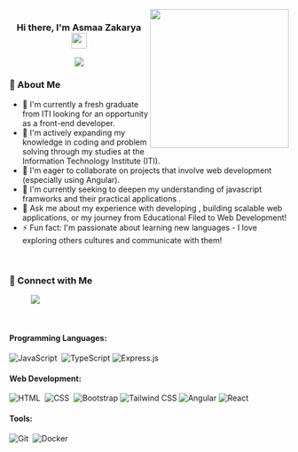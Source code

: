 <img width="250" align="right" src="https://media1.tenor.com/m/CzdMW7wnLn8AAAAC/coding.gif">

<h3 align="center">
  Hi there, I'm Asmaa Zakarya
  <img src="https://media.giphy.com/media/hvRJCLFzcasrR4ia7z/giphy.gif" width="28">
</h3>

<!-- Typing SVG (Optional - Customize the text below) -->
<p align="center">
  <a href="https://github.com/DenverCoder1/readme-typing-svg"><img src="https://readme-typing-svg.herokuapp.com/?lines=An%20Front-end%20Developer%20%20%20;Passionate%20About%20learning%20%20%20&font=Fira%20Code&center=true&width=440&height=45&color=f75c7e&vCenter=true&size=22"></a>
</p>

### 🚀 About Me

- 🔭 I'm currently a fresh graduate from ITI looking for an opportunity as a front-end developer.
- 🌱 I'm actively expanding my knowledge in coding and problem solving through my studies at the Information Technology Institute (ITI).
- 👯 I'm eager to collaborate on projects that involve web development (especially using Angular).
- 🤔 I'm currently seeking to deepen my understanding of javascript framworks and their practical applications  .
- 💬 Ask me about my experience with developing , building scalable web applications, or my journey from Educational Filed to Web Development!
- ⚡ Fun fact: I'm passionate about learning new languages - I love exploring others cultures and communicate with them!

<br/>

### 🔗 Connect with Me 
&nbsp;&nbsp;&nbsp;&nbsp;&nbsp;&nbsp;&nbsp;&nbsp;&nbsp; <a href="https://www.linkedin.com/in/%D8%B9%D8%B5%D9%85%D8%A7%D8%A1-%D8%B2%D9%83%D8%B1%D9%8A%D8%A7-790b73296/" target="_blank"><img src="https://img.shields.io/badge/-LinkedIn-0077B5?style=for-the-badge&logo=Linkedin&logoColor=white"/></a>

<!-- Add more platforms as needed -->

<br/>

#### Programming Languages:
![JavaScript](https://img.shields.io/badge/-JavaScript-05122A?style=flat&logo=javascript)&nbsp;
![TypeScript](https://img.shields.io/badge/-TypeScript-05122A?style=flat&logo=typescript&logoColor=white)
![Express.js](https://img.shields.io/badge/-Express.js-000000?style=flat&logo=express&logoColor=white)

#### Web Development:
![HTML](https://img.shields.io/badge/-HTML-05122A?style=flat&logo=HTML5)&nbsp;
![CSS](https://img.shields.io/badge/-CSS-05122A?style=flat&logo=CSS3&logoColor=1572B6)&nbsp;
![Bootstrap](https://img.shields.io/badge/-Bootstrap-563D7C?style=flat&logo=bootstrap&logoColor=white)
![Tailwind CSS](https://img.shields.io/badge/-Tailwind_CSS-38B2AC?style=flat&logo=tailwind-css&logoColor=white)
![Angular](https://img.shields.io/badge/-Angular-05122A?style=flat&logo=angular&logoColor=red)
![React](https://img.shields.io/badge/-React-61DAFB?style=flat&logo=react&logoColor=white)

#### Tools:
![Git](https://img.shields.io/badge/-Git-05122A?style=flat&logo=git)&nbsp;
![Docker](https://img.shields.io/badge/-Docker-05122A?style=flat&logo=docker&logoColor=white)

<br/>
